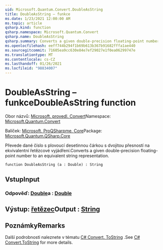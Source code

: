 ```yaml
---
uid: Microsoft.Quantum.Convert.DoubleAsString
title: DoubleAsString – funkce
ms.date: 1/23/2021 12:00:00 AM
ms.topic: article
qsharp.kind: function
qsharp.namespace: Microsoft.Quantum.Convert
qsharp.name: DoubleAsString
qsharp.summary: Converts a given double-precision floating-point number to an equivalent string representation.
ms.openlocfilehash: eeff744b294f1b69b613b367b91682fffa1ae440
ms.sourcegitcommit: 71605ea9cc630e84e7ef29027e1f0ea06299747e
ms.translationtype: MT
ms.contentlocale: cs-CZ
ms.lasthandoff: 01/26/2021
ms.locfileid: "98834007"
---
```

# <a name="doubleasstring-function"></a><span data-ttu-id="6f24f-102">DoubleAsString – funkce</span><span class="sxs-lookup"><span data-stu-id="6f24f-102">DoubleAsString function</span></span>

<span data-ttu-id="6f24f-103">Obor názvů: [Microsoft. provedl. Convert](xref:Microsoft.Quantum.Convert)</span><span class="sxs-lookup"><span data-stu-id="6f24f-103">Namespace: [Microsoft.Quantum.Convert](xref:Microsoft.Quantum.Convert)</span></span>

<span data-ttu-id="6f24f-104">Balíček: [Microsoft. ProQSharpme. Core](https://nuget.org/packages/Microsoft.Quantum.QSharp.Core)</span><span class="sxs-lookup"><span data-stu-id="6f24f-104">Package: [Microsoft.Quantum.QSharp.Core](https://nuget.org/packages/Microsoft.Quantum.QSharp.Core)</span></span>


<span data-ttu-id="6f24f-105">Převede dané číslo s plovoucí desetinnou čárkou s dvojitou přesností na ekvivalentní řetězcové vyjádření.</span><span class="sxs-lookup"><span data-stu-id="6f24f-105">Converts a given double-precision floating-point number to an equivalent string representation.</span></span>

```qsharp
function DoubleAsString (a : Double) : String
```


## <a name="input"></a><span data-ttu-id="6f24f-106">Vstup</span><span class="sxs-lookup"><span data-stu-id="6f24f-106">Input</span></span>

### <a name="a--double"></a><span data-ttu-id="6f24f-107">Odpověď: [Double](xref:microsoft.quantum.lang-ref.double)</span><span class="sxs-lookup"><span data-stu-id="6f24f-107">a : [Double](xref:microsoft.quantum.lang-ref.double)</span></span>





## <a name="output--string"></a><span data-ttu-id="6f24f-108">Výstup: [řetězec](xref:microsoft.quantum.lang-ref.string)</span><span class="sxs-lookup"><span data-stu-id="6f24f-108">Output : [String](xref:microsoft.quantum.lang-ref.string)</span></span>



## <a name="remarks"></a><span data-ttu-id="6f24f-109">Poznámky</span><span class="sxs-lookup"><span data-stu-id="6f24f-109">Remarks</span></span>

<span data-ttu-id="6f24f-110">Další podrobnosti naleznete v tématu [C# Convert. ToString](https://docs.microsoft.com/dotnet/api/system.convert.tostring?view=netframework-4.7.1#System_Convert_ToString_System_Double_) .</span><span class="sxs-lookup"><span data-stu-id="6f24f-110">See [C# Convert.ToString](https://docs.microsoft.com/dotnet/api/system.convert.tostring?view=netframework-4.7.1#System_Convert_ToString_System_Double_) for more details.</span></span>